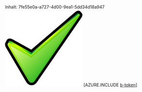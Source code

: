 Inhalt: 7fe55e0a-a727-4d00-9ea1-5dd34d18a947![Bild](aa3728b0-ac31-456c-9c94-868bd206c8ac.png)
[AZURE.INCLUDE [b-token](a1202e50-9180-45fd-bfc0-86311c3360fe.md)]
